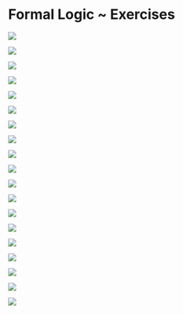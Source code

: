 # Formal Logic ~ Exercises

![](img/1.png)

![](img/2.png)

![](img/3.png)

![](img/4.png)

![](img/5.png)

![](img/6.png)

![](img/7.png)

![](img/8.png)

![](img/9.png)

![](img/10.png)

![](img/11.png)

![](img/12.png)

![](img/13.png)

![](img/14.png)

![](img/15.png)

![](img/16.png)

![](img/17.png)

![](img/18.png)

![](img/19.png)